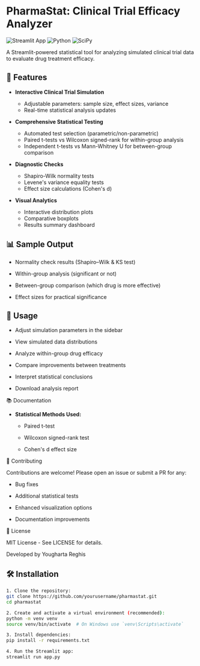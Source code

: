 # PharmaStat: Clinical Trial Efficacy Analyzer

![Streamlit App](https://img.shields.io/badge/Streamlit-FF4B4B?style=for-the-badge&logo=Streamlit&logoColor=white)
![Python](https://img.shields.io/badge/Python-3.8%2B-blue?style=for-the-badge&logo=python)
![SciPy](https://img.shields.io/badge/SciPy-Statistical%20Analysis-8CAAE6?style=for-the-badge&logo=scipy)

A Streamlit-powered statistical tool for analyzing simulated clinical trial data to evaluate drug treatment efficacy.



## 🚀 Features

- **Interactive Clinical Trial Simulation**
  - Adjustable parameters: sample size, effect sizes, variance
  - Real-time statistical analysis updates

- **Comprehensive Statistical Testing**
  - Automated test selection (parametric/non-parametric)
  - Paired t-tests vs Wilcoxon signed-rank for within-group analysis
  - Independent t-tests vs Mann-Whitney U for between-group comparison

- **Diagnostic Checks**
  - Shapiro-Wilk normality tests
  - Levene's variance equality tests
  - Effect size calculations (Cohen's d)

- **Visual Analytics**
  - Interactive distribution plots
  - Comparative boxplots
  - Results summary dashboard

## 📊 Sample Output
- Normality check results (Shapiro–Wilk & KS test)

- Within-group analysis (significant or not)

- Between-group comparison (which drug is more effective)

- Effect sizes for practical significance

## 📝 Usage

- Adjust simulation parameters in the sidebar

- View simulated data distributions

- Analyze within-group drug efficacy

- Compare improvements between treatments

- Interpret statistical conclusions

- Download analysis report





📚 Documentation

- **Statistical Methods Used:**

  - Paired t-test

  - Wilcoxon signed-rank test

  - Cohen's d effect size

🤝 Contributing

Contributions are welcome! Please open an issue or submit a PR for any:

- Bug fixes

- Additional statistical tests

- Enhanced visualization options

- Documentation improvements

📜 License

MIT License - See LICENSE for details.

Developed by Yougharta Reghis

## 🛠️ Installation


```bash
1. Clone the repository:
git clone https://github.com/yourusername/pharmastat.git
cd pharmastat

2. Create and activate a virtual environment (recommended):
python -m venv venv
source venv/bin/activate  # On Windows use `venv\Scripts\activate`

3. Install dependencies:
pip install -r requirements.txt

4. Run the Streamlit app:
streamlit run app.py

